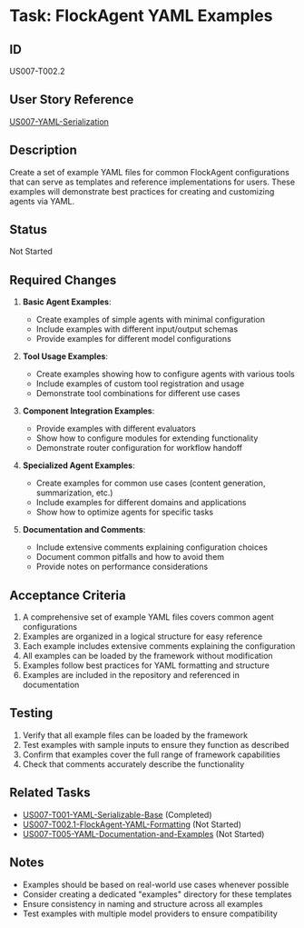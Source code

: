 # Task: FlockAgent YAML Examples

## ID

US007-T002.2

## User Story Reference

[US007-YAML-Serialization](../userstories/US007-YAML-Serialization.md)

## Description

Create a set of example YAML files for common FlockAgent configurations that can serve as templates and reference implementations for users. These examples will demonstrate best practices for creating and customizing agents via YAML.

## Status

Not Started

## Required Changes

1. **Basic Agent Examples**:
   - Create examples of simple agents with minimal configuration
   - Include examples with different input/output schemas
   - Provide examples for different model configurations

2. **Tool Usage Examples**:
   - Create examples showing how to configure agents with various tools
   - Include examples of custom tool registration and usage
   - Demonstrate tool combinations for different use cases

3. **Component Integration Examples**:
   - Provide examples with different evaluators
   - Show how to configure modules for extending functionality
   - Demonstrate router configuration for workflow handoff

4. **Specialized Agent Examples**:
   - Create examples for common use cases (content generation, summarization, etc.)
   - Include examples for different domains and applications
   - Show how to optimize agents for specific tasks

5. **Documentation and Comments**:
   - Include extensive comments explaining configuration choices
   - Document common pitfalls and how to avoid them
   - Provide notes on performance considerations

## Acceptance Criteria

1. A comprehensive set of example YAML files covers common agent configurations
2. Examples are organized in a logical structure for easy reference
3. Each example includes extensive comments explaining the configuration
4. All examples can be loaded by the framework without modification
5. Examples follow best practices for YAML formatting and structure
6. Examples are included in the repository and referenced in documentation

## Testing

1. Verify that all example files can be loaded by the framework
2. Test examples with sample inputs to ensure they function as described
3. Confirm that examples cover the full range of framework capabilities
4. Check that comments accurately describe the functionality

## Related Tasks

- [US007-T001-YAML-Serializable-Base](done/US007-T001-YAML-Serializable-Base.md) (Completed)
- [US007-T002.1-FlockAgent-YAML-Formatting](US007-T002.1-FlockAgent-YAML-Formatting.md) (Not Started)
- [US007-T005-YAML-Documentation-and-Examples](US007-T005-YAML-Documentation-and-Examples.md) (Not Started)

## Notes

- Examples should be based on real-world use cases whenever possible
- Consider creating a dedicated "examples" directory for these templates
- Ensure consistency in naming and structure across all examples
- Test examples with multiple model providers to ensure compatibility 